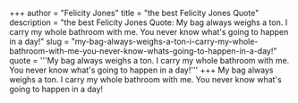 +++
author = "Felicity Jones"
title = "the best Felicity Jones Quote"
description = "the best Felicity Jones Quote: My bag always weighs a ton. I carry my whole bathroom with me. You never know what's going to happen in a day!"
slug = "my-bag-always-weighs-a-ton-i-carry-my-whole-bathroom-with-me-you-never-know-whats-going-to-happen-in-a-day!"
quote = '''My bag always weighs a ton. I carry my whole bathroom with me. You never know what's going to happen in a day!'''
+++
My bag always weighs a ton. I carry my whole bathroom with me. You never know what's going to happen in a day!
